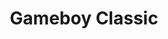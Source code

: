 ---
title: Gameboy Classic
description: The thing kids like me grew up with. The one true Gameboy.
pubDate: 2024-12-02
image:
   url: '/images/sidequests/gb.webp'
---